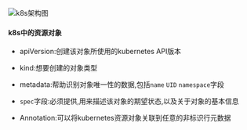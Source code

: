 ![k8s架构图](E:\git-project\gitbook\1.学习笔记\picture\k8s架构图.jpg)



#### k8s中的资源对象

* apiVersion:创建该对象所使用的kubernetes API版本
* kind:想要创建的对象类型
* metadata:帮助识别对象唯一性的数据,包括`name` `UID` `namespace`字段

* `spec`字段:必须提供,用来描述该对象的期望状态,以及关于对象的基本信息 

* Annotation:可以将kubernetes资源对象关联到任意的非标识行元数据
